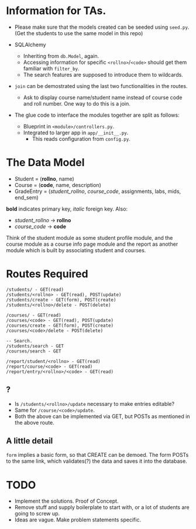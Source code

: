 Information for TAs.
===

- Please make sure that the models created can be seeded using
  `seed.py`. (Get the students to use the same model in this
  repo)

- SQLAlchemy
    - Inheriting from `db.Model`, again.
    - Accessing information for specific `<rollno>`/`<code>`
      should get them familiar with `filter_by`.
    - The search features are supposed to introduce them to wildcards.

- `join` can be demostrated using the last two functionalities in the routes.
    - Ask to display course name/student name instead of course code and roll number.
      One way to do this is a join.

- The glue code to interface the modules together are split as follows:
    - Blueprint in `<module>/controllers.py`.
    - Integrated to larger app in `app/__init__.py`.
        - This reads configuration from `config.py`.

# The Data Model

* Student = (**rollno**, name)
* Course = (**code**, name, description)
* GradeEntry = (*student_rollno*, *course_code*, assignments, labs, mids, end_sem)

**bold** indicates primary key, *italic* foreign key. Also:
* *student_rollno* -> **rollno**
* *course_code* -> **code**

Think of the student module as some student profile module, and the course
module as a course info page module and the report as another module which is
built by associating student and courses.


# Routes Required

```
/students/ - GET(read)
/students/<rollno> - GET(read), POST(update)
/students/create - GET(form), POST(create)
/students/<rollno>/delete - POST(delete)

/courses/ - GET(read)
/courses/<code> - GET(read), POST(update)
/courses/create - GET(form), POST(create)
/courses/<code>/delete - POST(delete)

-- Search. 
/students/search - GET
/courses/search - GET

/report/student/<rollno> - GET(read)
/report/course/<code> - GET(read)
/report/entry/<rollno>/<code> - GET(read)
```

## ?

- Is `/students/<rollno>/update` necessary to make entries editable?
- Same for `/course/<code>/update`.
- Both the above can be implemented via GET, but POSTs as mentioned in the
  above route.


## A little detail

`form` implies a basic form, so that CREATE can be demoed. The form POSTs to
the same link, which validates(?) the data and saves it into the database.



# TODO

- Implement the solutions. Proof of Concept.
- Remove stuff and supply boilerplate to start with, or a lot of students are
  going to screw up.
- Ideas are vague. Make problem statements specific.
